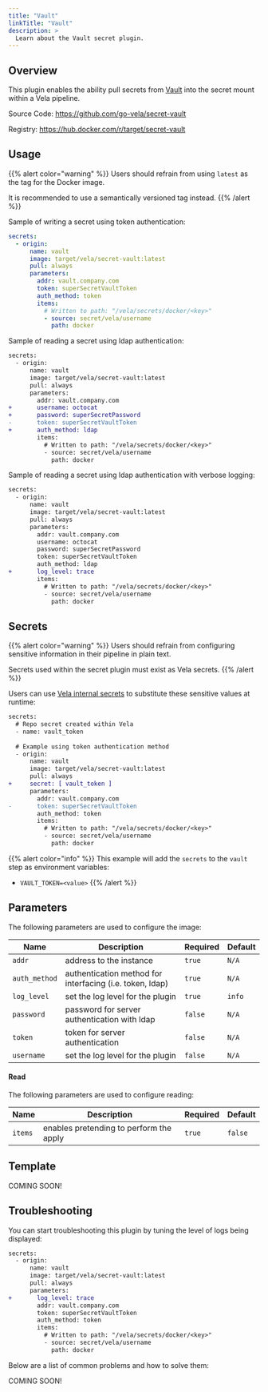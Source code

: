 ```yaml
---
title: "Vault"
linkTitle: "Vault"
description: >
  Learn about the Vault secret plugin.
---
```


## Overview

This plugin enables the ability pull secrets from [Vault](https://www.vaultproject.io/) into the secret mount within a Vela pipeline.

Source Code: https://github.com/go-vela/secret-vault

Registry: https://hub.docker.com/r/target/secret-vault

## Usage

{{% alert color="warning" %}}
Users should refrain from using `latest` as the tag for the Docker image.

It is recommended to use a semantically versioned tag instead.
{{% /alert %}}

Sample of writing a secret using token authentication:

```yaml
secrets:
  - origin:
      name: vault
      image: target/vela/secret-vault:latest
      pull: always
      parameters:
        addr: vault.company.com
        token: superSecretVaultToken
        auth_method: token
        items:
          # Written to path: "/vela/secrets/docker/<key>"
          - source: secret/vela/username
            path: docker
```

Sample of reading a secret using ldap authentication:

```diff
secrets:
  - origin:
      name: vault
      image: target/vela/secret-vault:latest
      pull: always
      parameters:
        addr: vault.company.com
+       username: octocat
+       password: superSecretPassword
-       token: superSecretVaultToken
+       auth_method: ldap
        items:
          # Written to path: "/vela/secrets/docker/<key>"
          - source: secret/vela/username
            path: docker
```

Sample of reading a secret using ldap authentication with verbose logging:

```diff
secrets:
  - origin:
      name: vault
      image: target/vela/secret-vault:latest
      pull: always
      parameters:
        addr: vault.company.com
        username: octocat
        password: superSecretPassword
        token: superSecretVaultToken
        auth_method: ldap
+       log_level: trace        
        items:
          # Written to path: "/vela/secrets/docker/<key>"
          - source: secret/vela/username
            path: docker
```

## Secrets

{{% alert color="warning" %}}
Users should refrain from configuring sensitive information in their pipeline in plain text.

Secrets used within the secret plugin must exist as Vela secrets.
{{% /alert %}}

Users can use [Vela internal secrets](/docs/concepts/pipeline/secrets/) to substitute these sensitive values at runtime:

```diff
secrets:
  # Repo secret created within Vela
  - name: vault_token
  
  # Example using token authentication method
  - origin:
      name: vault
      image: target/vela/secret-vault:latest
      pull: always
+     secret: [ vault_token ]
      parameters:
        addr: vault.company.com
-       token: superSecretVaultToken
        auth_method: token
        items:
          # Written to path: "/vela/secrets/docker/<key>"
          - source: secret/vela/username
            path: docker
```

{{% alert color="info" %}}
This example will add the `secrets` to the `vault` step as environment variables:

- `VAULT_TOKEN=<value>`
{{% /alert %}}

## Parameters

The following parameters are used to configure the image:

| Name          | Description                                              | Required  | Default |
| ------------- | -------------------------------------------------------- | --------- | ------- |
| `addr`        | address to the instance                                  | `true`    | `N/A`   |
| `auth_method` | authentication method for interfacing (i.e. token, ldap) | `true`    | `N/A`   |
| `log_level`   | set the log level for the plugin                         | `true`    | `info`  |
| `password`    | password for server authentication with ldap             | `false`   | `N/A`   |
| `token`       | token for server authentication                          | `false`   | `N/A`   |
| `username`    | set the log level for the plugin                         | `false`   | `N/A`   |

#### Read

The following parameters are used to configure reading:

| Name    | Description                                      | Required | Default |
| ------- | ------------------------------------------------ | -------- | ------- |
| `items` | enables pretending to perform the apply          | `true`  | `false` |

## Template

COMING SOON!

## Troubleshooting

You can start troubleshooting this plugin by tuning the level of logs being displayed:

```diff
secrets:
  - origin:
      name: vault
      image: target/vela/secret-vault:latest
      pull: always
      parameters:
+       log_level: trace
        addr: vault.company.com
        token: superSecretVaultToken
        auth_method: token
        items:
          # Written to path: "/vela/secrets/docker/<key>"
          - source: secret/vela/username
            path: docker
```

Below are a list of common problems and how to solve them:

COMING SOON!
